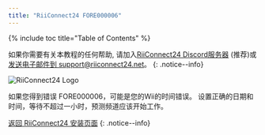 ```yaml
---
title: "RiiConnect24 FORE000006"
---
```


{% include toc title="Table of Contents" %}

如果你需要有关本教程的任何帮助, 请加入[RiiConnect24 Discord服务器](https://discord.gg/rc24) (推荐)或 [发送电子邮件到 support@riiconnect24.net](mailto:support@riiconnect24.net)。
{: .notice--info}

![RiiConnect24 Logo](/images/WiiRC24Logo.jpg)

如果您得到错误 FORE000006，可能是您的Wii的时间错误。 设置正确的日期和时间，等待不超过一小时，预测频道应该开始工作。

[返回 RiiConnect24 安装页面](riiconnect24)
{: .notice--info}

